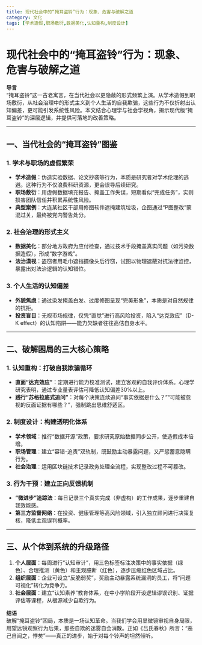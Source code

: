 ```yaml
---
title: 现代社会中的“掩耳盗铃”行为：现象、危害与破解之道
category: 文化
tags: [学术造假,职场敷衍,数据美化,认知重构,制度设计]
---
```

# 现代社会中的“掩耳盗铃”行为：现象、危害与破解之道

**导言**  
“掩耳盗铃”这一古老寓言，在当代社会以更隐蔽的形式频繁上演。从学术造假到职场敷衍，从社会治理中的形式主义到个人生活的自我欺骗，这些行为不仅折射出认知偏差，更可能引发系统性风险。本文结合心理学与社会学视角，揭示现代版“掩耳盗铃”的深层逻辑，并提供可落地的改善策略。

---

## 一、当代社会的“掩耳盗铃”图鉴  
### 1. **学术与职场的虚假繁荣**  
- **学术造假**：伪造实验数据、论文抄袭等行为，本质是研究者对学术伦理的逃避。这种行为不仅浪费科研资源，更会误导后续研究。  
- **职场敷衍**：用虚假数据填充报告、掩盖工作失误，短期看似“完成任务”，实则损害团队信任并积累系统性风险。  
- **典型案例**：大连某社区干部用修图软件遮掩建筑垃圾，企图通过“P图整改”蒙混过关，最终被党内警告处分。

### 2. **社会治理的形式主义**  
- **数据美化**：部分地方政府为应付检查，通过技术手段掩盖真实问题（如污染数据造假），形成“数字游戏”。  
- **法治漠视**：盗窃者用毛巾遮挡摄像头后行窃，试图以物理遮蔽对抗法律监控，暴露出对法治逻辑的认知错位。

### 3. **个人生活的认知偏差**  
- **外貌焦虑**：通过染发掩盖白发、过度修图呈现“完美形象”，本质是对自然规律的抗拒。  
- **投资盲目**：无视市场规律，仅凭“直觉”进行高风险投资，陷入“达克效应”（D-K effect）的认知陷阱——能力欠缺者往往高估自身水平。

---

## 二、破解困局的三大核心策略  
### 1. **认知重构：打破自我欺骗循环**  
- **直面“达克效应”**：定期进行能力校准测试，建立客观的自我评价体系。心理学研究表明，通过专业量表评估可降低认知偏差30%以上。  
- **践行“苏格拉底式追问”**：对每个决策连续追问“事实依据是什么？”“可能被忽视的反面证据有哪些？”，强制跳出思维舒适区。

### 2. **制度设计：构建透明化体系**  
- **学术领域**：推行“数据开源”政策，要求研究原始数据同步公开，使造假成本倍增。  
- **职场管理**：建立“容错-追责”双轨制，既鼓励主动暴露问题，又严惩蓄意隐瞒行为。  
- **社会治理**：运用区块链技术记录政务处理全流程，实现整改过程不可篡改。

### 3. **行为干预：建立正向反馈机制**  
- **“微进步”追踪法**：每日记录三个真实完成（非虚构）的工作成果，逐步重建自我效能感。  
- **第三方监督网络**：在投资、健康管理等高风险领域，引入独立顾问进行决策复核，降低主观误判概率。

---

## 三、从个体到系统的升级路径  
1. **个人层面**：每周进行“认知审计”，用三色标签标注决策中的事实依据（绿色）、合理推测（黄色）和主观臆断（红色），逐步压缩红色区域占比。  
2. **组织层面**：企业可设立“反脆弱奖”，奖励主动暴露系统漏洞的员工，将“问题可视化”转化为竞争力。  
3. **社会层面**：建立“认知素养”教育体系，在中小学阶段开设逻辑谬误识别、证据评估等课程，从根源减少自欺行为。

**结语**  
破解“掩耳盗铃”困局，本质是一场认知革命。当我们学会用显微镜审视自身局限，用望远镜观察行为后果，那些自欺的迷雾自会消散。正如《吕氏春秋》所言：“恶己自闻之，悖矣”——真正的进步，始于对每个铃声的坦然倾听。  

